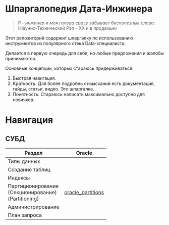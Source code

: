 # Шпаргалопедия Дата-Инжинера

>*Я - инжинер и моя голова сразу забывает бесполезные слова*. 
>(Научно-Технический Рэп - ХХ и в продакшн)


Этот репозиторий содержит шпаргалку по использованию инструментов из популярного стека Data-специалиста.

Делается в первую очередь для себя, но любые предложения и жалобы принимаются.

Основные концепции, которых стараюсь придерживаться:
1. Быстрая навигация. 
2. Краткость. Для более подробных изысканий есть документация, гайды, статьи, видео. Это шпаргалка.
3. Понятность. Стараюсь написать максимально доступно для новичков.


# Навигация
## СУБД

| Раздел                                                 | Oracle                                            |
|--------------------------------------------------------|---------------------------------------------------|
| Типы данных                                            |  |
| Создание таблиц                                        |  |
| Индексы                                                |  |
| Партиционирование<br/>(Секционирование)<br/>(Partitioning) | [oracle_partitions](Oracle/oracle_partitions.md) |
| Администрирование                                      |                                         |
| План запроса                                           |                                        |